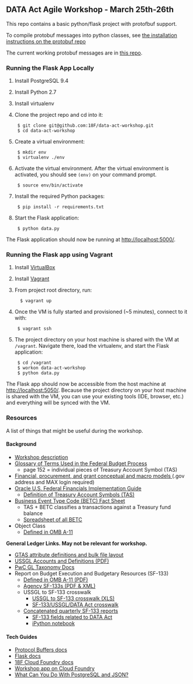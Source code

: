 ## DATA Act Agile Workshop - March 25th-26th

This repo contains a basic python/flask project with protofbuf support.

To compile protobuf messages into python classes, see [the installation instructions on the protobuf repo](https://github.com/google/protobuf)

The current working protobuf messages are in [this repo](https://github.com/18F/data-act-schemas/).

### Running the Flask App Locally

1. Install PostgreSQL 9.4
2. Install Python 2.7
3. Install virtualenv
4. Clone the project repo and cd into it:

        $ git clone git@github.com:18F/data-act-workshop.git
        $ cd data-act-workshop

5. Create a virtual environment:

        $ mkdir env
        $ virtualenv ./env

6. Activate the virtual environment. After the virtual environment is activated, you should see `(env)` on your command prompt.

        $ source env/bin/activate

7. Install the required Python packages:

        $ pip install -r requirements.txt

8. Start the Flask application:

        $ python data.py

The Flask application should now be running at  [http://localhost:5000/](http://localhost:5000/).

### Running the Flask app using Vagrant

1. Install [VirtualBox](https://www.virtualbox.org/wiki/Downloads)
2. Install [Vagrant](http://www.vagrantup.com/downloads.html)
3. From project root directory, run: 

         $ vagrant up

4. Once the VM is fully started and provisioned (~5 minutes), connect to it with:

        $ vagrant ssh
        
5. The project directory on your host machine is shared with the VM at `/vagrant`. Navigate there, load the virtualenv, and start the Flask application:

        $ cd /vagrant
        $ workon data-act-workshop
        $ python data.py
        
The Flask app should now be accessible from the host machine at [http://localhost:5050/](http://localhost:5050/). Because the project directory on your host machine is shared with the VM, you can use your existing tools (IDE, browser, etc.) and everything will be synced with the VM.
        
### Resources

A list of things that might be useful during the workshop.

#### Background

* [Workshop description](https://docs.google.com/a/gsa.gov/document/d/1kiEc58tfOJO3HYhE-JfGb0gjohm_sW1NEpJb-Y9Efo4/edit?userstoinvite=vladlen.zvenyach@gsa.gov&actionButton=1)
* [Glossary of Terms Used in the Federal Budget Process](http://www.gao.gov/assets/80/76911.pdf)
    * page 152 = individual pieces of Treasury Account Symbol (TAS)
* [Financial, procurement, and grant conceptual and macro models ](https://community.max.gov/pages/viewpage.action?pageId=754091525) (.gov address and MAX login required)
* [Oracle U.S. Federal Financials Implementation Guide](https://docs.oracle.com/cd/E26401_01/doc.122/e48804/toc.htm)
    * [Definition of Treasury Account Symbols (TAS)](https://docs.oracle.com/cd/E26401_01/doc.122/e48804/T340593T340601.htm)
* [Business Event Type Code (BETC) Fact Sheet](http://fms.treas.gov/cars/factsheet_betc.html)
    * TAS + BETC classifies a transactions against a Treasury fund balance
    * [Spreadsheet of all BETC](http://fms.treas.gov/cars/BETC-factsheet-03-01-12.xls)
* Object Class
    * [Defined in OMB A-11](https://www.whitehouse.gov/sites/default/files/omb/assets/a11_current_year/s83.pdf)

**General Ledger Links. May not be relevant for workshop.**

* [GTAS attribute definitions and bulk file layout](http://www.fiscal.treasury.gov/fsservices/gov/acctg/gtas/bulk_file.htm)
* [USSGL Accounts and Definitions (PDF)](http://tfm.fiscal.treasury.gov/v1/supplements/ussgl/ussgl_part_1/sec2/sec2_acctdef_2014.pdf)
* [PwC GL Taxonomy Docs](https://drive.google.com/drive/#folders/0B5HeQa_YQ6-VfngwcGFwRDg5WlpiY2R1Vk1iOHZzN3gzVFV3YlhxS2JnTllZY2lqbnA2Z2c/0B4JtVmWTTdQEfnNBaWRIeFFMTi12cUFiRENLM2ZBVXVBWFplUnNNbU9VWFU0NUhwc0tKczQ)
* Report on Budget Execution and Budgetary Resources (SF-133)
    * [Defined in OMB A-11 (PDF)](https://www.whitehouse.gov/sites/default/files/omb/assets/a11_current_year/s130.pdf)
    * [Agency SF-133s (PDF & XML)](https://max.omb.gov/maxportal/document/SF133/Budget/FY%202014%20-%20SF%20133%20Reports%20on%20Budget%20Execution%20and%20Budgetary%20Resources.html)
    * USSGL to SF-133 crosswalk
        * [USSGL to SF-133 crosswalk (XLS)](http://www.google.com/url?q=http%3A%2F%2Ftfm.fiscal.treasury.gov%2Fcontent%2Fdam%2Ftfm%2Fv1%2Fsupplements%2Fussgl%2Fussgl_part_1%2Fsec5%2Fsec5_sf133_2014.xls&sa=D&sntz=1&usg=AFQjCNFURjTQLus2j9GbpxL8Wns5Ha9x2Q)
        * [SF-133/USSGL/DATA Act crosswalk](https://drive.google.com/open?id=19mkvYQUa_ICIcGtK59_U62EEqSysAj8K5pCK6Yx3Vek&authuser=0)
    * [Concatenated quarterly SF-133 reports](https://github.com/18F/data-act-sf133)
        * [SF-133 fields related to DATA Act](https://drive.google.com/open?id=0B4JtVmWTTdQER29pc2ltQlFLelk&authuser=0)
        * [iPython notebook](http://nbviewer.ipython.org/github/18F/data-act-sf133/blob/master/Budget%20Execution.ipynb)

#### Tech Guides

* [Protocol Buffers docs](https://developers.google.com/protocol-buffers/)
* [Flask docs](http://flask.pocoo.org/)
* [18F Cloud Foundry docs](https://docs.cf.18f.us/)
* [Workshop app on Cloud Foundry](http://data.cf.18f.us/)
* [What Can You Do With PostgreSQL and JSON?](http://clarkdave.net/2013/06/what-can-you-do-with-postgresql-and-json/)
